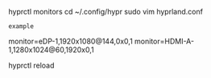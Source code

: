 hyprctl monitors
cd ~/.config/hypr
sudo vim hyprland.conf

`example`

monitor=eDP-1,1920x1080@144,0x0,1
monitor=HDMI-A-1,1280x1024@60,1920x0,1

hyprctl reload
